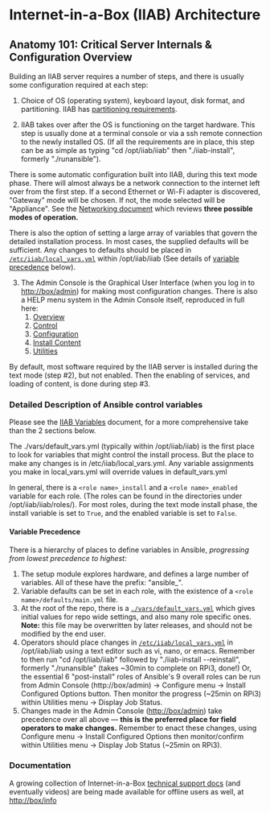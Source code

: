 # Internet-in-a-Box (IIAB) Architecture

## Anatomy 101: Critical Server Internals & Configuration Overview

Building an IIAB server requires a number of steps, and there is usually some configuration required at each step:

  1. Choice of OS (operating system), keyboard layout, disk format, and partitioning.  IIAB has [partitioning requirements](https://github.com/iiab/iiab/wiki/IIAB-Platforms#disk-partitioning).

  2. IIAB takes over after the OS is functioning on the target hardware.  This step is usually done at a terminal console or via a ssh remote connection to the newly installed OS.  (If all the requirements are in place, this step can be as simple as typing "cd /opt/iiab/iiab" then "./iiab-install", formerly "./runansible").

 There is some automatic configuration built into IIAB, during this text mode phase.  There will almost always be a network connection to the internet left over from the first step.  If a second Ethernet or Wi-Fi adapter is discovered, "Gateway" mode will be chosen.  If not, the mode selected will be "Appliance".  See the [Networking document](https://github.com/iiab/iiab/wiki/IIAB-Networking) which reviews **three possible modes of operation.**

 There is also the option of setting a large array of variables that govern the detailed installation process.  In most cases, the supplied defaults will be sufficient.  Any changes to defaults should be placed in [``/etc/iiab/local_vars.yml``](http://FAQ.IIAB.IO#What_is_local_vars.yml_and_how_do_I_customize_it.3F) within /opt/iiab/iiab (See details of [variable precedence](#variable-precedence) below).

  3. The Admin Console is the Graphical User Interface (when you log in to [http://box/admin](http://box/admin)) for making most configuration changes.  There is also a HELP menu system in the Admin Console itself, reproduced in full here:
     1. [Overview](https://github.com/iiab/iiab-admin/blob/master/roles/console/files/help/Overview.rst)
     2. [Control](https://github.com/iiab/iiab-admin/blob/master/roles/console/files/help/Control.rst)
     3. [Configuration](https://github.com/iiab/iiab-admin/blob/master/roles/console/files/help/Config.rst)
     4. [Install Content](https://github.com/iiab/iiab-admin/blob/master/roles/console/files/help/InstContent.rst)
     5. [Utilities](https://github.com/iiab/iiab-admin/blob/master/roles/console/files/help/Utilities.rst)

By default, most software required by the IIAB server is installed during the text mode (step #2), but not enabled.  Then the enabling of services, and loading of content, is done during step #3.

### Detailed Description of Ansible control variables

Please see the [IIAB Variables](https://github.com/iiab/iiab/wiki/IIAB-Variables) document, for a more comprehensive take than the 2 sections below.

The ./vars/default_vars.yml (typically within /opt/iiab/iiab) is the first place to look for variables that might control the install process.  But the place to make any changes is in /etc/iiab/local_vars.yml.  Any variable assignments you make in local_vars.yml will override values in default_vars.yml

In general, there is a ``<role name>_install`` and a ``<role name>_enabled`` variable for each role.  (The roles can be found in the directories under /opt/iiab/iiab/roles/).  For most roles, during the text mode install phase, the install variable is set to ``True``, and the enabled variable is set to ``False``.

#### Variable Precedence
There is a hierarchy of places to define variables in Ansible, _progressing from lowest precedence to highest:_

  1. The setup module explores hardware, and defines a large number of variables.  All of these have the prefix: "ansible_".
  2. Variable defaults can be set in each role, with the existence of a ``<role name>/defaults/main.yml`` file.
  3. At the root of the repo, there is a [``./vars/default_vars.yml``](https://github.com/iiab/iiab/blob/release-6.2/vars/default_vars.yml) which gives initial values for repo wide settings, and also many role specific ones. **Note:** this file may be overwritten by later releases, and should not be modified by the end user.
  4. Operators should place changes in [``/etc/iiab/local_vars.yml``](http://FAQ.IIAB.IO#What_is_local_vars.yml_and_how_do_I_customize_it.3F) in /opt/iiab/iiab using a text editor such as vi, nano, or emacs.  Remember to then run "cd /opt/iiab/iiab" followed by "./iiab-install --reinstall", formerly "./runansible" (takes ~30min to complete on RPi3, done!)  Or, the essential 6 "post-install" roles of Ansible's 9 overall roles can be run from Admin Console (http://box/admin) -> Configure menu -> Install Configured Options button.  Then monitor the progress (~25min on RPi3) within Utilities menu -> Display Job Status.
  5. Changes made in the Admin Console ([http://box/admin](http://box/admin)) take precedence over all above &mdash; **this is the preferred place for field operators to make changes.**  Remember to enact these changes, using Configure menu -> Install Configured Options then monitor/confirm within Utilities menu -> Display Job Status (~25min on RPi3).

### Documentation

A growing collection of Internet-in-a-Box [technical support docs](http://FAQ.IIAB.IO#What_technical_documentation_exists.3F) (and eventually videos) are being made available for offline users as well, at [http://box/info](http://box/info)